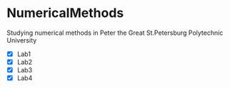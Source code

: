 # NumericalMethods
Studying numerical methods in Peter the Great St.Petersburg Polytechnic University

- [x] Lab1
- [x] Lab2
- [x] Lab3
- [x] Lab4
